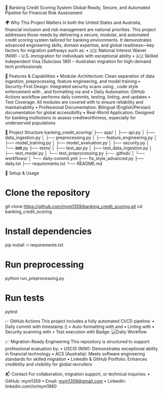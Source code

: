 
🏦 Banking Credit Scoring System
Global-Ready, Secure, and Automated Pipeline for Financial Risk Assessment

🌍 Why This Project Matters
In both the United States and Australia, financial inclusion and risk management are national priorities. This project addresses those needs by delivering a secure, modular, and automated credit scoring system tailored for banking environments. It demonstrates advanced engineering skills, domain expertise, and global readiness—key factors for migration pathways such as:
• 	🇺🇸 National Interest Waiver (NIW) – U.S. immigration for individuals with exceptional ability
• 	🇦🇺 Skilled Independent Visa (Subclass 189) – Australian migration for high-demand tech professionals

🔧 Features & Capabilities
• 	Modular Architecture: Clean separation of data ingestion, preprocessing, feature engineering, and model training
• 	Security-First Design: Integrated security scans using , code style enforcement with , and formatting via  and 
• 	Daily Automation: GitHub Actions workflow performs daily commits, testing, linting, and updates
• 	Test Coverage: All modules are covered with  to ensure reliability and maintainability
• 	Professional Documentation: Bilingual (English/Persian) documentation for global accessibility
• 	Real-World Application: Designed for banking institutions to assess creditworthiness, especially for underserved populations

📁 Project Structure
banking_credit_scoring/
├── app/
│   ├── api.py
│   ├── data_ingestion.py
│   ├── preprocessing.py
│   ├── feature_engineering.py
│   ├── model_training.py
│   ├── model_evaluation.py
│   ├── security.py
│   └── __init__.py
├── tests/
│   ├── test_api.py
│   ├── test_data_ingestion.py
│   ├── test_model.py
│   └── test_preprocessing.py
├── .github/
│   └── workflows/
│       └── daily-commit.yml
├── fix_style_advanced.py
├── daily.txt
├── requirements.txt
└── README.md


🚀 Setup & Usage
# Clone the repository
git clone https://github.com/mym1359/banking_credit_scoring.git
cd banking_credit_scoring

# Install dependencies
pip install -r requirements.txt

# Run preprocessing
python run_preprocessing.py

# Run tests
pytest

✅ GitHub Actions
This project includes a fully automated CI/CD pipeline:
• 	Daily commit with timestamp ()
• 	Auto-formatting with  and 
• 	Linting with 
• 	Security scanning with 
• 	Test execution with 
Badge:
![Daily Workflow](https://github.com/mym1359/banking_credit_scoring/actions/workflows/daily-commit.yml/badge.svg)

📈 Migration-Ready Engineering
This repository is structured to support professional evaluation by:
• 	USCIS (NIW): Demonstrates exceptional ability in financial technology
• 	ACS (Australia): Meets software engineering standards for skilled migration
• 	LinkedIn & GitHub Portfolio: Enhances credibility and visibility for global recruiters

📬 Contact
For collaboration, migration support, or technical inquiries:
• 	GitHub: mym1359
• 	Email: mym1359@gmail.com
• 	LinkedIn: linkedin.com/in/mym1980
